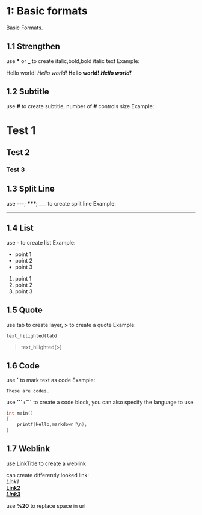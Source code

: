 # 1: Basic formats  

Basic Formats. 

## 1.1  Strengthen

use __*__ or **_** to create italic,bold,bold italic text
Example:  

Hello world!
_Hello world!_
__Hello world!__
___Hello world!___

## 1.2  Subtitle

use __#__ to create subtitle, number of __#__ controls size
Example:  

# Test 1
## Test 2
### Test 3

## 1.3  Split Line

use __---__; ___***___; ___ to create split line
Example:

---

## 1.4  List

use __-__ to create list
Example:  

- point 1  
- point 2
- point 3

1. point 1  
2. point 2  
3. point 3

## 1.5  Quote

use tab to create layer, __>__ to create a quote
Example:

    text_hilighted(tab)

> text_hilighted(>)

## 1.6  Code

use __\`__ to mark text as code
Example:  

`These are codes.`

use __\`\`\`__+__\`\`\`__ to create a code block, you can also specify the language to use


``` C
int main()
{
    printf(Hello,markdown!\n);
}
```

## 1.7  Weblink

use [LinkTitle](https://markdown.com.cn/basic-syntax/links.html "Comments") to create a weblink  

can create differently looked link:  
*[Link1](https://markdown.com.cn/basic-syntax/links.html "Comments")*  
**[Link2](https://markdown.com.cn/basic-syntax/links.html "Comments")**  
***[Link3](https://markdown.com.cn/basic-syntax/links.html "Comments")***  

use __%20__ to replace space in url